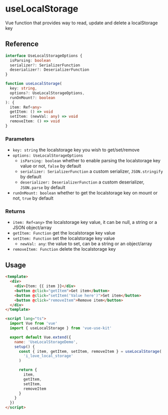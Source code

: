 # useLocalStorage

Vue function that provides way to read, update and delete a localStorage key

## Reference

```typescript
interface UseLocalStorageOptions {
  isParsing: boolean
  serializer?: SerializerFunction
  deserializer?: DeserializerFunction
}
```

```typescript
function useLocalStorage(
  key: string,
  options?: UseLocalStorageOptions,
  runOnMount?: boolean
): {
  item: Ref<any>
  getItem: () => void
  setItem: (newVal: any) => void
  removeItem: () => void
}
```

### Parameters

- `key: string` the localstorage key you wish to get/set/remove
- `options: UseLocalStorageOptions`
  - `isParsing: boolean` whether to enable parsing the localstorage key value or not, `false` by default
  - `serializer: SerializerFunction` a custom serializer, `JSON.stringify` by default
  - `deserializer: DeserializerFunction` a custom deserializer, `JSON.parse` by default
- `runOnMount: boolean` whether to get the localstorage key on mount or not, `true` by default

### Returns

- `item: Ref<any>` the localstorage key value, it can be null, a string or a JSON object/array
- `getItem: Function` get the localstorage key value
- `setItem: Function` set the localstorage key value
  - `newVal: any`: the value to set, can be a string or an object/array
- `removeItem: Function` delete the localstorage key

## Usage

```html
<template>
  <div>
    <div>Item: {{ item }}</div>
    <button @click="getItem">Get item</button>
    <button @click="setItem('Value here')">Set item</button>
    <button @click="removeItem">Remove item</button>
  </div>
</template>

<script lang="ts">
  import Vue from 'vue'
  import { useLocalStorage } from 'vue-use-kit'

  export default Vue.extend({
    name: 'UseLocalStorageDemo',
    setup() {
      const { item, getItem, setItem, removeItem } = useLocalStorage(
        'i_love_local_storage'
      )

      return {
        item,
        getItem,
        setItem,
        removeItem
      }
    }
  })
</script>
```
